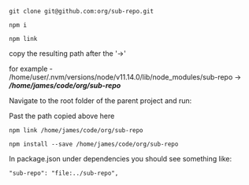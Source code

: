 ``` 
git clone git@github.com:org/sub-repo.git

npm i

npm link
```

copy the resulting path after the '->'

for example - /home/user/.nvm/versions/node/v11.14.0/lib/node_modules/sub-repo -> ***/home/james/code/org/sub-repo***

Navigate to the root folder of the parent project and run:

Past the path copied above here
``` 
npm link /home/james/code/org/sub-repo

npm install --save /home/james/code/org/sub-repo
```

In package.json under dependencies you should see something like:

```
"sub-repo": "file:../sub-repo",
```
